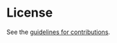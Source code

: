 # License

See the
[guidelines for contributions](https://github.com/xmzzyo/draft_llm_nm/blob/main/CONTRIBUTING.md).
